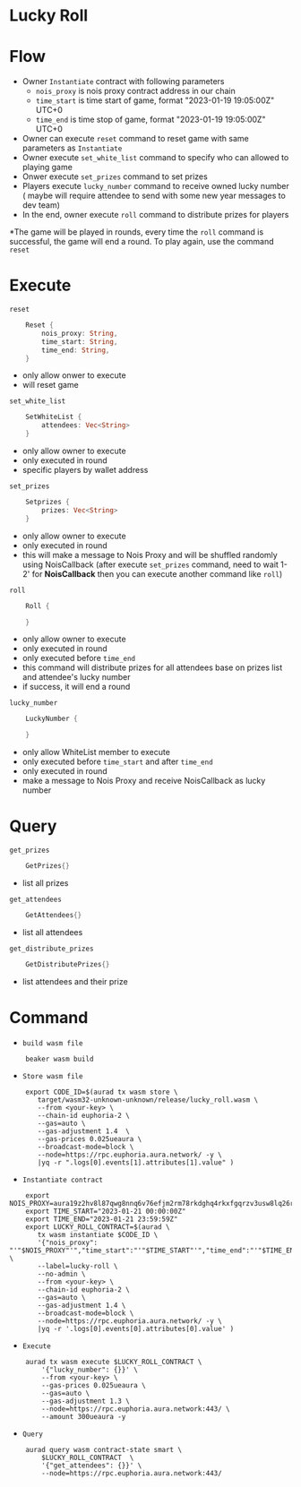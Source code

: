 # **Lucky Roll**

# Flow
* Owner `Instantiate` contract with following parameters
    - `nois_proxy` is nois proxy contract address in our chain
    - `time_start` is time start of game, format "2023-01-19 19:05:00Z" UTC+0
    - `time_end` is time stop of game, format "2023-01-19 19:05:00Z" UTC+0
* Owner can execute `reset` command to reset game with same parameters as `Instantiate`
* Owner execute `set_white_list` command to specify who can allowed to playing game
* Onwer execute `set_prizes` command to set prizes
* Players execute `lucky_number` command to receive owned lucky number ( maybe will require attendee to send with some new year messages to dev team)
* In the end, owner execute `roll` command to distribute prizes for players


*The game will be played in rounds, every time the `roll` command is successful, the game will end a round. To play again, use the command `reset`

# Execute

`reset`
```Rust
    Reset {
        nois_proxy: String,
        time_start: String,
        time_end: String,
    }
```
- only allow onwer to execute
- will reset game

`set_white_list`
```Rust
    SetWhiteList {
        attendees: Vec<String>
    }
```
- only allow owner to execute
- only executed in round
- specific players by wallet address

`set_prizes`
```Rust
    Setprizes {
        prizes: Vec<String>
    }
```
- only allow owner to execute
- only executed in round
- this will make a message to Nois Proxy and will be shuffled randomly using NoisCallback (after execute `set_prizes` command, need to wait 1-2' for **NoisCallback** then you can execute another command like `roll`)

`roll`
```Rust
    Roll {

    }
```
- only allow owner to execute
- only executed in round
- only executed before `time_end`
- this command will distribute prizes for all attendees base on prizes list and attendee's lucky number
- if success, it will end a round

`lucky_number`
```Rust
    LuckyNumber {

    }
```
- only allow WhiteList member to execute
- only executed before `time_start` and after `time_end`
- only executed in round
- make a message to Nois Proxy and receive NoisCallback as lucky number

# Query
`get_prizes`
```Rust
    GetPrizes{}
```
- list all prizes

`get_attendees`
```Rust
    GetAttendees{}
```
- list all attendees

`get_distribute_prizes`
```Rust
    GetDistributePrizes{}
```
- list attendees and their prize

# Command

* `build wasm file`
```
    beaker wasm build
```

* `Store wasm file`
```
    export CODE_ID=$(aurad tx wasm store \
       target/wasm32-unknown-unknown/release/lucky_roll.wasm \
       --from <your-key> \
       --chain-id euphoria-2 \
       --gas=auto \
       --gas-adjustment 1.4  \
       --gas-prices 0.025ueaura \
       --broadcast-mode=block \
       --node=https://rpc.euphoria.aura.network/ -y \
       |yq -r ".logs[0].events[1].attributes[1].value" ) 
```

* `Instantiate contract`
```
    export NOIS_PROXY=aura19z2hv8l87qwg8nnq6v76efjm2rm78rkdghq4rkxfgqrzv3usw8lq26rmwt
    export TIME_START="2023-01-21 00:00:00Z"
    export TIME_END="2023-01-21 23:59:59Z"
    export LUCKY_ROLL_CONTRACT=$(aurad \
       tx wasm instantiate $CODE_ID \
       '{"nois_proxy": "'"$NOIS_PROXY"'","time_start":"'"$TIME_START"'","time_end":"'"$TIME_END"'"}' \
       --label=lucky-roll \
       --no-admin \
       --from <your-key> \
       --chain-id euphoria-2 \
       --gas=auto \
       --gas-adjustment 1.4 \
       --broadcast-mode=block \
       --node=https://rpc.euphoria.aura.network/ -y \
       |yq -r '.logs[0].events[0].attributes[0].value' )
```

* `Execute`
```
    aurad tx wasm execute $LUCKY_ROLL_CONTRACT \
        '{"lucky_number": {}}' \
        --from <your-key> \
        --gas-prices 0.025ueaura \
        --gas=auto \
        --gas-adjustment 1.3 \
        --node=https://rpc.euphoria.aura.network:443/ \
        --amount 300ueaura -y
```

* `Query`
```
    aurad query wasm contract-state smart \
        $LUCKY_ROLL_CONTRACT  \
        '{"get_attendees": {}}' \
        --node=https://rpc.euphoria.aura.network:443/
```